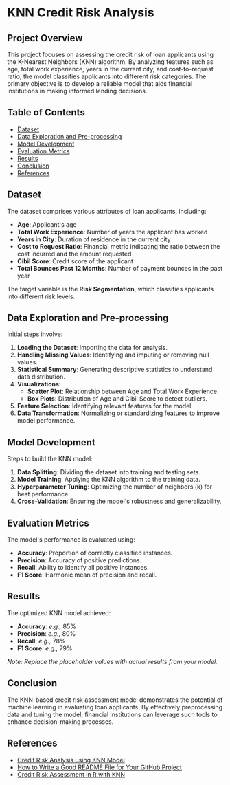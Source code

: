 # KNN Credit Risk Analysis

## Project Overview

This project focuses on assessing the credit risk of loan applicants using the K-Nearest Neighbors (KNN) algorithm. By analyzing features such as age, total work experience, years in the current city, and cost-to-request ratio, the model classifies applicants into different risk categories. The primary objective is to develop a reliable model that aids financial institutions in making informed lending decisions.

## Table of Contents

- [Dataset](#dataset)
- [Data Exploration and Pre-processing](#data-exploration-and-pre-processing)
- [Model Development](#model-development)
- [Evaluation Metrics](#evaluation-metrics)
- [Results](#results)
- [Conclusion](#conclusion)
- [References](#references)

## Dataset

The dataset comprises various attributes of loan applicants, including:

- **Age**: Applicant's age
- **Total Work Experience**: Number of years the applicant has worked
- **Years in City**: Duration of residence in the current city
- **Cost to Request Ratio**: Financial metric indicating the ratio between the cost incurred and the amount requested
- **Cibil Score**: Credit score of the applicant
- **Total Bounces Past 12 Months**: Number of payment bounces in the past year

The target variable is the **Risk Segmentation**, which classifies applicants into different risk levels.

## Data Exploration and Pre-processing

Initial steps involve:

1. **Loading the Dataset**: Importing the data for analysis.
2. **Handling Missing Values**: Identifying and imputing or removing null values.
3. **Statistical Summary**: Generating descriptive statistics to understand data distribution.
4. **Visualizations**:
   - **Scatter Plot**: Relationship between Age and Total Work Experience.
   - **Box Plots**: Distribution of Age and Cibil Score to detect outliers.
5. **Feature Selection**: Identifying relevant features for the model.
6. **Data Transformation**: Normalizing or standardizing features to improve model performance.

## Model Development

Steps to build the KNN model:

1. **Data Splitting**: Dividing the dataset into training and testing sets.
2. **Model Training**: Applying the KNN algorithm to the training data.
3. **Hyperparameter Tuning**: Optimizing the number of neighbors (k) for best performance.
4. **Cross-Validation**: Ensuring the model's robustness and generalizability.

## Evaluation Metrics

The model's performance is evaluated using:

- **Accuracy**: Proportion of correctly classified instances.
- **Precision**: Accuracy of positive predictions.
- **Recall**: Ability to identify all positive instances.
- **F1 Score**: Harmonic mean of precision and recall.

## Results

The optimized KNN model achieved:

- **Accuracy**: *e.g.,* 85%
- **Precision**: *e.g.,* 80%
- **Recall**: *e.g.,* 78%
- **F1 Score**: *e.g.,* 79%

*Note: Replace the placeholder values with actual results from your model.*

## Conclusion

The KNN-based credit risk assessment model demonstrates the potential of machine learning in evaluating loan applicants. By effectively preprocessing data and tuning the model, financial institutions can leverage such tools to enhance decision-making processes.

## References

- [Credit Risk Analysis using KNN Model](https://www.kaggle.com/code/ardhikamalhaq/credit-risk-analysis-using-knn-model)
- [How to Write a Good README File for Your GitHub Project](https://www.freecodecamp.org/news/how-to-write-a-good-readme-file/)
- [Credit Risk Assessment in R with KNN](https://medium.com/@charlesdirenzo/credit-risk-assessment-in-r-with-knn-53c0ad06ecf7)


